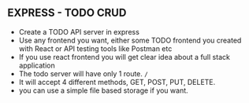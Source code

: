 EXPRESS - TODO CRUD
-------------------

-   Create a TODO API server in express
-   Use any frontend you want, either some TODO frontend you created with React or API testing tools like Postman etc
-   If you use react frontend you will get clear idea about a full stack application
-   The todo server will have only 1 route. `/`
-   It will accept 4 different methods, GET, POST, PUT, DELETE.
-   you can use a simple file based storage if you want.